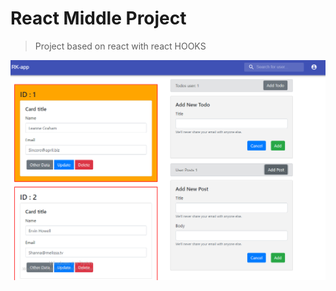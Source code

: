 # React Middle Project

> Project based on react with react HOOKS
<img src="src/images/pro_img.png" heigth="200" alt="project image">